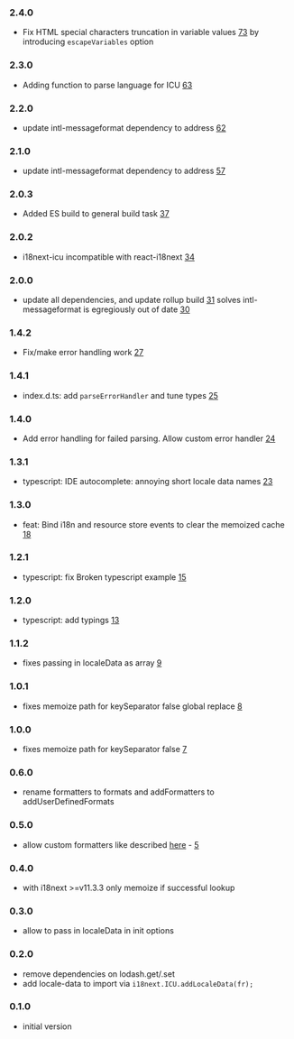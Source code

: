 ### 2.4.0

- Fix HTML special characters truncation in variable values [73](https://github.com/i18next/i18next-icu/pull/73) by introducing `escapeVariables` option

### 2.3.0

- Adding function to parse language for ICU [63](https://github.com/i18next/i18next-icu/pull/63)

### 2.2.0

- update intl-messageformat dependency to address [62](https://github.com/i18next/i18next-icu/issues/62)

### 2.1.0

- update intl-messageformat dependency to address [57](https://github.com/i18next/i18next-icu/issues/57)

### 2.0.3

- Added ES build to general build task [37](https://github.com/i18next/i18next-icu/pull/37)

### 2.0.2

- i18next-icu incompatible with react-i18next [34](https://github.com/i18next/i18next-icu/pull/34)

### 2.0.0

- update all dependencies, and update rollup build [31](https://github.com/i18next/i18next-icu/pull/31) solves intl-messageformat is egregiously out of date [30](https://github.com/i18next/i18next-icu/issues/30)

### 1.4.2

- Fix/make error handling work [27](https://github.com/i18next/i18next-icu/pull/27)

### 1.4.1

- index.d.ts: add `parseErrorHandler` and tune types [25](https://github.com/i18next/i18next-icu/pull/25)

### 1.4.0

- Add error handling for failed parsing. Allow custom error handler [24](https://github.com/i18next/i18next-icu/pull/24)

### 1.3.1

- typescript: IDE autocomplete: annoying short locale data names [23](https://github.com/i18next/i18next-icu/pull/23)

### 1.3.0

- feat: Bind i18n and resource store events to clear the memoized cache [18](https://github.com/i18next/i18next-icu/pull/18)

### 1.2.1

- typescript: fix Broken typescript example [15](https://github.com/i18next/i18next-icu/pull/15)

### 1.2.0

- typescript: add typings [13](https://github.com/i18next/i18next-icu/pull/13)

### 1.1.2

- fixes passing in localeData as array [9](https://github.com/i18next/i18next-icu/issues/9)

### 1.0.1

- fixes memoize path for keySeparator false global replace [8](https://github.com/i18next/i18next-icu/pull/8)

### 1.0.0

- fixes memoize path for keySeparator false [7](https://github.com/i18next/i18next-icu/pull/7)

### 0.6.0

- rename formatters to formats and addFormatters to addUserDefinedFormats

### 0.5.0

- allow custom formatters like described [here](https://github.com/yahoo/intl-messageformat#user-defined-formats) - [5](https://github.com/i18next/i18next-icu/issues/5)

### 0.4.0

- with i18next >=v11.3.3 only memoize if successful lookup

### 0.3.0

- allow to pass in localeData in init options

### 0.2.0

- remove dependencies on lodash.get/.set
- add locale-data to import via `i18next.ICU.addLocaleData(fr);`

### 0.1.0

- initial version
